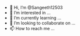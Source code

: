 - 👋 Hi, I’m @Sangeeth12503
- 👀 I’m interested in ...
- 🌱 I’m currently learning ...
- 💞️ I’m looking to collaborate on ...
- 📫 How to reach me ...

<!---
here contains my upcoming projects>>>
--->
